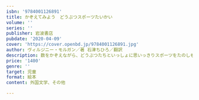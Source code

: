 ```yaml
---
isbn: '9784001126891'
title: かぞえてみよう　どうぶつスポーツたいかい
volume: ''
series: ''
publisher: 岩波書店
pubdate: '2020-04-09'
cover: 'https://cover.openbd.jp/9784001126891.jpg'
author: ヴィルジニー・モルガン／著 石津ちひろ／翻訳
description: 数をかぞえながら、どうぶつたちといっしょに思いっきりスポーツをたのしもう。メダルの数はいくつかな？
price: '1400'
genre: ''
target: 児童
format: 絵本
content: 外国文学、その他

---
```

